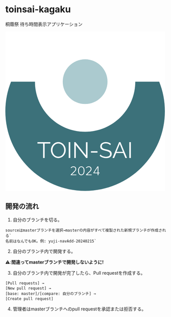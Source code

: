 # toinsai-kagaku

桐蔭祭 待ち時間表示アプリケーション

![Logo](/logo.png)

## 開発の流れ

1. 自分のブランチを切る。
```
sourceはmasterブランチを選択→masterの内容がすべて複製された新規ブランチが作成される`
名前はなんでもOK。例: yuji-navAdd-20240215`
```   
2. 自分のブランチ内で開発する。
   
⚠️:**間違ってmasterブランチで開発しないように!**
   
3. 自分のブランチ内で開発が完了したら、Pull requestを作成する。
```
[Pull requests] →
[New pull request] →
[base: master]/[compare: 自分のブランチ] →
[Create pull request]
```
4. 管理者はmasterブランチへのpull requestを承認または拒否する。
